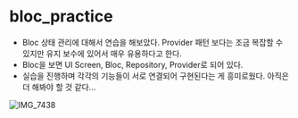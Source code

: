 # bloc_practice

- Bloc 상태 관리에 대해서 연습을 해보았다.
  Provider 패턴 보다는 조금 복잡할 수 있지만 유지 보수에 있어서 매우 유용하다고 한다.
- Bloc을 보면 UI Screen, Bloc, Repository, Provider로 되어 있다.
- 실습을 진행하며 각각의 기능들이 서로 연결되어 구현된다는 게 흥미로웠다.
  아직은 더 해봐야 할 것 같다...

![IMG_7438](https://github.com/chanbeenkim/bloc_practice/assets/118510224/de40db66-0036-48f1-a903-766a632450b3)
